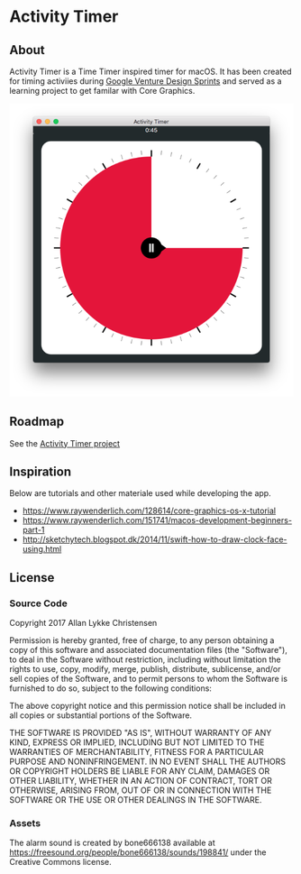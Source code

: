 #  Activity Timer

## About

Activity Timer is a Time Timer inspired timer for macOS. It has been created for timing activiies during [Google Venture Design Sprints](http://www.gv.com/sprint/) and served as a learning project to get familar with Core Graphics.

![Screenshot of the Activity Timer](https://raw.githubusercontent.com/allanlykkechristensen/macos-activity-timer/master/docs/screenshot.png)

## Roadmap

See the [Activity Timer project](https://github.com/allanlykkechristensen/macos-activity-timer/projects/1)

## Inspiration

Below are tutorials and other materiale used while developing the app.

* <https://www.raywenderlich.com/128614/core-graphics-os-x-tutorial>
* <https://www.raywenderlich.com/151741/macos-development-beginners-part-1>
* <http://sketchytech.blogspot.dk/2014/11/swift-how-to-draw-clock-face-using.html>

## License

### Source Code

Copyright 2017 Allan Lykke Christensen

Permission is hereby granted, free of charge, to any person obtaining a copy of this software and associated documentation files (the "Software"), to deal in the Software without restriction, including without limitation the rights to use, copy, modify, merge, publish, distribute, sublicense, and/or sell copies of the Software, and to permit persons to whom the Software is furnished to do so, subject to the following conditions:

The above copyright notice and this permission notice shall be included in all copies or substantial portions of the Software.

THE SOFTWARE IS PROVIDED "AS IS", WITHOUT WARRANTY OF ANY KIND, EXPRESS OR IMPLIED, INCLUDING BUT NOT LIMITED TO THE WARRANTIES OF MERCHANTABILITY, FITNESS FOR A PARTICULAR PURPOSE AND NONINFRINGEMENT. IN NO EVENT SHALL THE AUTHORS OR COPYRIGHT HOLDERS BE LIABLE FOR ANY CLAIM, DAMAGES OR OTHER LIABILITY, WHETHER IN AN ACTION OF CONTRACT, TORT OR OTHERWISE, ARISING FROM, OUT OF OR IN CONNECTION WITH THE SOFTWARE OR THE USE OR OTHER DEALINGS IN THE SOFTWARE.

### Assets

The alarm sound is created by bone666138 available at <https://freesound.org/people/bone666138/sounds/198841/> under the Creative Commons  license.
